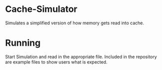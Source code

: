 # Cache-Simulator

Simulates a simplified version of how memory gets read into cache.

# Running

Start Simulation and read in the appropriate file. Included in the repository are example files to show users what is expected.
